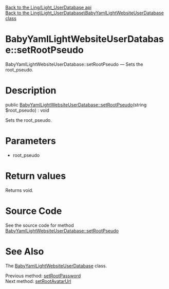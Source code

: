 [Back to the Ling/Light_UserDatabase api](https://github.com/lingtalfi/Light_UserDatabase/blob/master/doc/api/Ling/Light_UserDatabase.md)<br>
[Back to the Ling\Light_UserDatabase\BabyYamlLightWebsiteUserDatabase class](https://github.com/lingtalfi/Light_UserDatabase/blob/master/doc/api/Ling/Light_UserDatabase/BabyYamlLightWebsiteUserDatabase.md)


BabyYamlLightWebsiteUserDatabase::setRootPseudo
================



BabyYamlLightWebsiteUserDatabase::setRootPseudo — Sets the root_pseudo.




Description
================


public [BabyYamlLightWebsiteUserDatabase::setRootPseudo](https://github.com/lingtalfi/Light_UserDatabase/blob/master/doc/api/Ling/Light_UserDatabase/BabyYamlLightWebsiteUserDatabase/setRootPseudo.md)(string $root_pseudo) : void




Sets the root_pseudo.




Parameters
================


- root_pseudo

    


Return values
================

Returns void.








Source Code
===========
See the source code for method [BabyYamlLightWebsiteUserDatabase::setRootPseudo](https://github.com/lingtalfi/Light_UserDatabase/blob/master/BabyYamlLightWebsiteUserDatabase.php#L568-L571)


See Also
================

The [BabyYamlLightWebsiteUserDatabase](https://github.com/lingtalfi/Light_UserDatabase/blob/master/doc/api/Ling/Light_UserDatabase/BabyYamlLightWebsiteUserDatabase.md) class.

Previous method: [setRootPassword](https://github.com/lingtalfi/Light_UserDatabase/blob/master/doc/api/Ling/Light_UserDatabase/BabyYamlLightWebsiteUserDatabase/setRootPassword.md)<br>Next method: [setRootAvatarUrl](https://github.com/lingtalfi/Light_UserDatabase/blob/master/doc/api/Ling/Light_UserDatabase/BabyYamlLightWebsiteUserDatabase/setRootAvatarUrl.md)<br>

